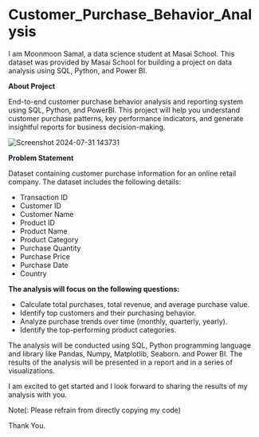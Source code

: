 # Customer_Purchase_Behavior_Analysis

I am Moonmoon Samal, a data science student at Masai School. This dataset was provided by Masai School for building a project on data analysis using SQL, Python, and Power BI.

**About Project**

End-to-end customer purchase behavior analysis and reporting system using SQL, Python, and PowerBI. This project will help you understand customer purchase patterns, key performance indicators, and generate insightful reports for business decision-making.

![Screenshot 2024-07-31 143731](https://github.com/user-attachments/assets/600a8097-0e04-4871-ba87-e458cf59c0eb)


**Problem Statement**

Dataset containing customer purchase information for an online retail company. The dataset includes the following details:

- Transaction ID
- Customer ID
- Customer Name
- Product ID
- Product Name
- Product Category
- Purchase Quantity
- Purchase Price
- Purchase Date
- Country

**The analysis will focus on the following questions:**

- Calculate total purchases, total revenue, and average purchase value.
- Identify top customers and their purchasing behavior.
- Analyze purchase trends over time (monthly, quarterly, yearly).
- Identify the top-performing product categories.

The analysis will be conducted using SQL, Python programming language and library like Pandas, Numpy, Matplotlib, Seaborn. and Power BI. The results of the analysis will be presented in a report and in a series of visualizations.

I am excited to get started and I look forward to sharing the results of my analysis with you.

Note(: Please refrain from directly copying my code)

Thank You.
